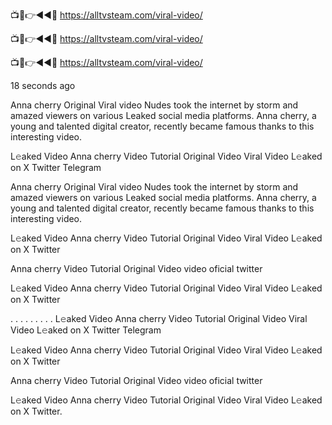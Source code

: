 
📺📱👉◄◄🔴  https://alltvsteam.com/viral-video/

📺📱👉◄◄🔴  https://alltvsteam.com/viral-video/

📺📱👉◄◄🔴  https://alltvsteam.com/viral-video/


18 seconds ago

Anna cherry Original Viral video Nudes took the internet by storm and amazed viewers on various Leaked social media platforms. Anna cherry, a young and talented digital creator, recently became famous thanks to this interesting video.

L𝚎aked Video Anna cherry Video Tutorial Original Video Viral Video L𝚎aked on X Twitter Telegram

Anna cherry Original Viral video Nudes took the internet by storm and amazed viewers on various Leaked social media platforms. Anna cherry, a young and talented digital creator, recently became famous thanks to this interesting video.

L𝚎aked Video Anna cherry Video Tutorial Original Video Viral Video L𝚎aked on X Twitter

Anna cherry Video Tutorial Original Video video oficial twitter

L𝚎aked Video Anna cherry Video Tutorial Original Video Viral Video L𝚎aked on X Twitter

. . . . . . . . . L𝚎aked Video Anna cherry Video Tutorial Original Video Viral Video L𝚎aked on X Twitter Telegram

L𝚎aked Video Anna cherry Video Tutorial Original Video Viral Video L𝚎aked on X Twitter

Anna cherry Video Tutorial Original Video video oficial twitter

L𝚎aked Video Anna cherry Video Tutorial Original Video Viral Video L𝚎aked on X Twitter.

